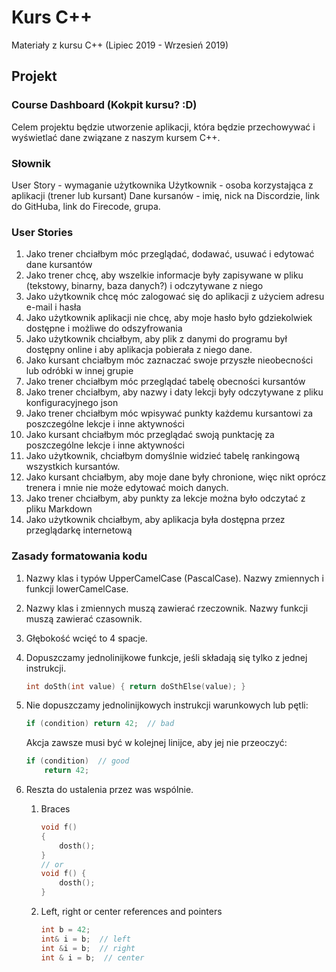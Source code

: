 # Kurs C++

Materiały z kursu C++ (Lipiec 2019 - Wrzesień 2019)

## Projekt

### Course Dashboard (Kokpit kursu? :D)

Celem projektu będzie utworzenie aplikacji, która będzie przechowywać i wyświetlać dane związane z naszym kursem C++.

### Słownik

User Story - wymaganie użytkownika
Użytkownik - osoba korzystająca z aplikacji (trener lub kursant)
Dane kursanów - imię, nick na Discordzie, link do GitHuba, link do Firecode, grupa.

### User Stories

1. Jako trener chciałbym móc przeglądać, dodawać, usuwać i edytować dane kursantów
1. Jako trener chcę, aby wszelkie informacje były zapisywane w pliku (tekstowy, binarny, baza danych?) i odczytywane z niego
1. Jako użytkownik chcę móc zalogować się do aplikacji z użyciem adresu e-mail i hasła
1. Jako użytkownik aplikacji nie chcę, aby moje hasło było gdziekolwiek dostępne i możliwe do odszyfrowania
1. Jako użytkownik chciałbym, aby plik z danymi do programu był dostępny online i aby aplikacja pobierała z niego dane.
1. Jako kursant chciałbym móc zaznaczać swoje przyszłe nieobecności lub odróbki w innej grupie
1. Jako trener chciałbym móc przeglądać tabelę obecności kursantów
1. Jako trener chciałbym, aby nazwy i daty lekcji były odczytywane z pliku konfiguracyjnego json
1. Jako trener chciałbym móc wpisywać punkty każdemu kursantowi za poszczególne lekcje i inne aktywności
1. Jako kursant chciałbym móc przeglądać swoją punktację za poszczególne lekcje i inne aktywności
1. Jako użytkownik, chciałbym domyślnie widzieć tabelę rankingową wszystkich kursantów.
1. Jako kursant chciałbym, aby moje dane były chronione, więc nikt oprócz trenera i mnie nie może edytować moich danych.
1. Jako trener chciałbym, aby punkty za lekcje można było odczytać z pliku Markdown
1. Jako użytkownik chciałbym, aby aplikacja była dostępna przez przeglądarkę internetową

### Zasady formatowania kodu

1. Nazwy klas i typów UpperCamelCase (PascalCase). Nazwy zmiennych i funkcji lowerCamelCase.
1. Nazwy klas i zmiennych muszą zawierać rzeczownik. Nazwy funkcji muszą zawierać czasownik.
1. Głębokość wcięć to 4 spacje.
1. Dopuszczamy jednolinijkowe funkcje, jeśli składają się tylko z jednej instrukcji.

    ```cpp
    int doSth(int value) { return doSthElse(value); }
    ```

1. Nie dopuszczamy jednolinijkowych instrukcji warunkowych lub pętli:

    ```cpp
    if (condition) return 42;  // bad
    ```

    Akcja zawsze musi być w kolejnej linijce, aby jej nie przeoczyć:

    ```cpp
    if (condition)  // good
        return 42;
    ```

1. Reszta do ustalenia przez was wspólnie.
    1. Braces

        ```cpp
        void f()
        {
            dosth();
        }
        // or
        void f() {
            dosth();
        }
        ```

    1. Left, right or center references and pointers

        ```cpp
        int b = 42;
        int& i = b;  // left
        int &i = b;  // right
        int & i = b;  // center
        ```
